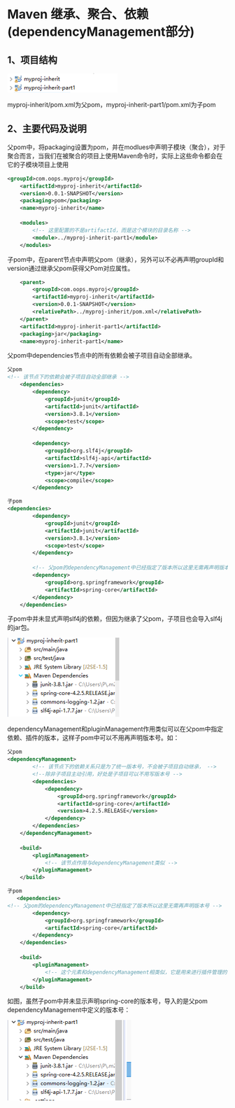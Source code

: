 # Maven 继承、聚合、依赖(dependencyManagement部分)

## 1、项目结构

![1](./images/1.png)

myproj-inherit/pom.xml为父pom，myproj-inherit-part1/pom.xml为子pom



## 2、主要代码及说明

父pom中，将packaging设置为pom，并在modlues中声明子模块（聚合），对于聚合而言，当我们在被聚合的项目上使用Maven命令时，实际上这些命令都会在它的子模块项目上使用

```xml
<groupId>com.oops.myproj</groupId>
	<artifactId>myproj-inherit</artifactId>
	<version>0.0.1-SNAPSHOT</version>
	<packaging>pom</packaging>
	<name>myproj-inherit</name>

	<modules>
		<!-- 这里配置的不是artifactId，而是这个模块的目录名称 -->
		<module>../myproj-inherit-part1</module>
	</modules>
```

子pom中，在parent节点中声明父pom（继承），另外可以不必再声明groupId和version通过继承父pom获得父Pom对应属性。

```xml
	<parent>
		<groupId>com.oops.myproj</groupId>
		<artifactId>myproj-inherit</artifactId>
		<version>0.0.1-SNAPSHOT</version>
		<relativePath>../myproj-inherit/pom.xml</relativePath>
	</parent>
	<artifactId>myproj-inherit-part1</artifactId>
	<packaging>jar</packaging>
	<name>myproj-inherit-part1</name>
```

父pom中dependencies节点中的所有依赖会被子项目自动全部继承。

```xml
父pom
<!-- 该节点下的依赖会被子项目自动全部继承 -->
	<dependencies>
		<dependency>
			<groupId>junit</groupId>
			<artifactId>junit</artifactId>
			<version>3.8.1</version>
			<scope>test</scope>
		</dependency>

		<dependency>
			<groupId>org.slf4j</groupId>
			<artifactId>slf4j-api</artifactId>
			<version>1.7.7</version>
			<type>jar</type>
			<scope>compile</scope>
		</dependency>
```

```xml
子pom
<dependencies>
		<dependency>
			<groupId>junit</groupId>
			<artifactId>junit</artifactId>
			<version>3.8.1</version>
			<scope>test</scope>
		</dependency>
		
		<!-- 父pom的dependencyManagement中已经指定了版本所以这里无需再声明版本号 -->
		<dependency>
			<groupId>org.springframework</groupId>
			<artifactId>spring-core</artifactId>
		</dependency>
	</dependencies>
```

子pom中并未显式声明slf4j的依赖，但因为继承了父pom，子项目也会导入slf4j的jar包。

![1563785877694](./images/2.png)

dependencyManagement和pluginManagement作用类似可以在父pom中指定依赖、插件的版本，这样子pom中可以不用再声明版本号。如：

```xml
父pom
<dependencyManagement>
		<!-- 该节点下的依赖关系只是为了统一版本号，不会被子项目自动继承， -->
		<!--除非子项目主动引用，好处是子项目可以不用写版本号 -->
		<dependencies>
			<dependency>
				<groupId>org.springframework</groupId>
				<artifactId>spring-core</artifactId>
				<version>4.2.5.RELEASE</version>
			</dependency>
		</dependencies>
	</dependencyManagement>

	<build>
		<pluginManagement>
			<!-- 该节点作用与dependencyManagement类似 -->
		</pluginManagement>
	</build>
```

```xml
子pom
   <dependencies>
<!-- 父pom的dependencyManagement中已经指定了版本所以这里无需再声明版本号 -->
		<dependency>
			<groupId>org.springframework</groupId>
			<artifactId>spring-core</artifactId>
		</dependency>
	</dependencies>
	
	<build>
		<pluginManagement>
			<!-- 这个元素和dependencyManagement相类似，它是用来进行插件管理的-->
		</pluginManagement>
	</build>
```

如图，虽然子pom中并未显示声明spring-core的版本号，导入的是父pom dependencyManagement中定义的版本号：

![1563786408920](./images/3.png)
